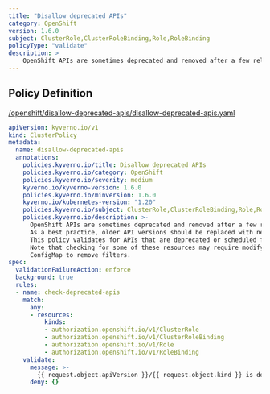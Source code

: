 ```yaml
---
title: "Disallow deprecated APIs"
category: OpenShift
version: 1.6.0
subject: ClusterRole,ClusterRoleBinding,Role,RoleBinding
policyType: "validate"
description: >
    OpenShift APIs are sometimes deprecated and removed after a few releases. As a best practice, older API versions should be replaced with newer versions. This policy validates for APIs that are deprecated or scheduled for removal. Note that checking for some of these resources may require modifying the Kyverno ConfigMap to remove filters.      
---
```


## Policy Definition
<a href="https://github.com/kyverno/policies/raw/main//openshift/disallow-deprecated-apis/disallow-deprecated-apis.yaml" target="-blank">/openshift/disallow-deprecated-apis/disallow-deprecated-apis.yaml</a>

```yaml
apiVersion: kyverno.io/v1
kind: ClusterPolicy
metadata:
  name: disallow-deprecated-apis
  annotations:
    policies.kyverno.io/title: Disallow deprecated APIs
    policies.kyverno.io/category: OpenShift
    policies.kyverno.io/severity: medium
    kyverno.io/kyverno-version: 1.6.0
    policies.kyverno.io/minversion: 1.6.0
    kyverno.io/kubernetes-version: "1.20"
    policies.kyverno.io/subject: ClusterRole,ClusterRoleBinding,Role,RoleBinding
    policies.kyverno.io/description: >-
      OpenShift APIs are sometimes deprecated and removed after a few releases.
      As a best practice, older API versions should be replaced with newer versions.
      This policy validates for APIs that are deprecated or scheduled for removal.
      Note that checking for some of these resources may require modifying the Kyverno
      ConfigMap to remove filters.      
spec:
  validationFailureAction: enforce
  background: true
  rules:
  - name: check-deprecated-apis
    match:
      any:
      - resources:
          kinds:
          - authorization.openshift.io/v1/ClusterRole
          - authorization.openshift.io/v1/ClusterRoleBinding
          - authorization.openshift.io/v1/Role
          - authorization.openshift.io/v1/RoleBinding
    validate:
      message: >-
        {{ request.object.apiVersion }}/{{ request.object.kind }} is deprecated.
      deny: {}

```
